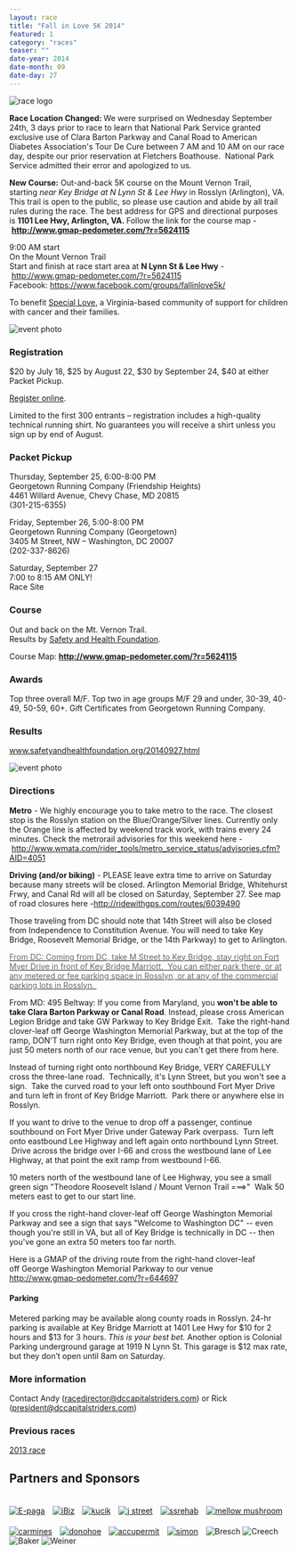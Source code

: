 ```yaml
---
layout: race
title: "Fall in Love 5K 2014"
featured: 1
category: "races"
teaser: ""
date-year: 2014
date-month: 09
date-day: 27
---
```

<p><img src="/media/uploads/fallinlove5k2013.png" alt="race logo" /></p><p><strong>Race Location Changed:&nbsp;</strong><span>We were surprised&nbsp;</span><span class="aBn" data-term="goog_341114132">on Wednesday September 24th, 3 days prior to race</span><span>&nbsp;to learn that National Park Service granted exclusive use of&nbsp;</span><span>Clara Barton Parkway</span><span>&nbsp;and&nbsp;</span><span>Canal Road to American Diabetes Association's Tour De Cure between&nbsp;<span class="aBn" data-term="goog_341114133"><span class="aQJ">7 AM and 10 AM&nbsp;</span></span>on our race day, despite our prior reservation at Fletchers Boathouse. &nbsp;National Park Service admitted their error and apologized to us. &nbsp;</span></p><p><span><strong>New Course:</strong>&nbsp;Out-and-back 5K course on the Mount Vernon Trail, starting&nbsp;</span><em>near Key Bridge at N Lynn St &amp; Lee Hwy</em><span>&nbsp;in Rosslyn (Arlington), VA. This trail is open to the public, so please use caution and abide by all trail rules during the race. The best address for GPS and directional purposes is&nbsp;</span><strong>1101 Lee Hwy, Arlington, VA.&nbsp;</strong><span>Follow the link for the course map -&nbsp;</span><strong><a href="http://www.gmap-pedometer.com/?r=5624115">http://www.gmap-pedometer.com/?r=5624115</a></strong></p><p>9:00 AM start<br /> On the Mount Vernon Trail<br /> Start and finish at&nbsp;race start area at <strong>N Lynn St &amp; Lee Hwy</strong>&nbsp;-&nbsp;<a href="http://www.gmap-pedometer.com/?r=5624115" target="_blank">http://www.gmap-pedometer.com/?r=5624115</a><br /> Facebook: <a href="https://www.facebook.com/groups/fallinlove5k/">https://www.facebook.com/groups/fallinlove5k/</a></p><p>To benefit <a href="http://www.specialove.org">Special Love</a>, a Virginia-based community of support for children with cancer and their families.</p><p><img src="/media/uploads/fallinlove2014/20130921-barry.jpg" alt="event photo" /></p><h3>Registration</h3><p>$20 by July 18, $25 by August 22, $30 by September 24, $40 at either Packet Pickup.</p><p><a href="https://www.raceit.com/Register/?event=27945">Register online</a>.</p><p>Limited to the first 300 entrants &ndash; registration includes a high-quality technical running shirt.&nbsp;No guarantees you will receive a shirt unless you sign up by end of August.</p><h3>Packet Pickup</h3><p>Thursday, September 25, 6:00-8:00 PM <br />Georgetown Running Company (Friendship Heights)<br />4461 Willard Avenue, Chevy Chase, MD 20815 <br />(301-215-6355)</p><p>Friday, September 26, 5:00-8:00 PM<br />Georgetown Running Company (Georgetown)<br />3405 M Street, NW &ndash; Washington, DC 20007 <br />(202-337-8626)</p><p>Saturday, September 27<br />7:00 to 8:15 AM ONLY!<br />Race Site</p><h3>Course</h3><p>Out and back on the Mt. Vernon Trail. &nbsp;<br /> Results by&nbsp;<a href="http://www.safetyandhealthfoundation.org/">Safety and Health Foundation</a>.</p><p>Course Map:&nbsp;<strong><a href="http://www.gmap-pedometer.com/?r=5624115" target="_blank">http://www.gmap-pedometer.com/?r=5624115</a></strong></p><h3>Awards</h3><p>Top three overall M/F. Top two in age groups M/F 29 and under, 30-39, 40-49, 50-59, 60+. Gift Certificates from Georgetown Running Company.</p><h3>Results</h3><p><a href="http://www.safetyandhealthfoundation.org/20140927.html" target="_blank">www.safetyandhealthfoundation.org/20140927.html</a></p><p><img src="/media/uploads/fallinlove2014/20130921-adr.jpg" alt="event photo" /></p><h3>Directions</h3><p><strong>Metro</strong> -&nbsp;We highly encourage you to take metro to the race. The closest stop is the Rosslyn station on the Blue/Orange/Silver lines. Currently only the Orange line is affected by weekend track work, with trains every 24 minutes. Check the metrorail advisories for this weekend here -&nbsp;<a href="http://www.wmata.com/rider_tools/metro_service_status/advisories.cfm?AID=4051" target="_blank">http://www.wmata.com/rider_tools/metro_service_status/advisories.cfm?AID=4051</a><strong><em><a href="http://www.wmata.com/rider_tools/metro_service_status/advisories.cfm?AID=4051" target="_blank"><br /></a></em></strong></p><p><strong>Driving (and/or biking)</strong> -&nbsp;PLEASE leave extra time to arrive on Saturday because many streets will be closed. Arlington Memorial Bridge, Whitehurst Frwy, and Canal Rd will all be closed on Saturday, September 27. See map of road closures here -<a href="http://ridewithgps.com/routes/6039490" target="_blank">http://ridewithgps.com/routes/6039490</a></p><p>Those traveling from DC should note that 14th Street will also be closed from Independence to Constitution Avenue. You will need to take Key Bridge, Roosevelt Memorial Bridge, or the 14th Parkway) to get to Arlington.</p><p><a href="http://ridewithgps.com/routes/6039490" target="_blank"><span style="color: #666666;">From DC:&nbsp;</span><span style="color: #666666;">Coming from DC, take M Street to Key Bridge, stay right on Fort Myer Drive in front of Key Bridge Marriott. &nbsp;</span><span style="color: #666666;">You can either park there, or at any metered or fee parking space in Rosslyn, or at any of the commercial parking lots in Rosslyn.</span><span style="color: #cc4343;">&nbsp;</span></a></p><p>From MD: 495 Beltway:&nbsp;If you come from Maryland, you <strong>won't be able to take Clara Barton Parkway or Canal Road</strong>. Instead, please cross American Legion Bridge and take GW Parkway to Key Bridge Exit. &nbsp;Take the right-hand clover-leaf off&nbsp;George Washington Memorial Parkway, but at the top of the ramp,&nbsp;DON'T turn right onto Key Bridge, even though at that point, you are just&nbsp;50 meters north of our race venue, but you can't get there from here.&nbsp;</p><p><span>Instead of turning right onto northbound Key Bridge, VERY CAREFULLY cross the three-lane road. &nbsp;Technically, it's Lynn Street, but you won't see a sign. &nbsp;Take the curved road to your left onto southbound Fort Myer Drive and turn left in front of Key Bridge Marriott. &nbsp;Park there or anywhere else in Rosslyn.</span></p><p>If you want to drive to the venue to drop off a passenger, continue southbound on Fort Myer Drive under Gateway Park overpass. &nbsp;Turn left onto eastbound Lee Highway and left again onto northbound Lynn Street. &nbsp;Drive across the bridge over I-66 and cross the westbound lane of Lee Highway, at that point the exit ramp from westbound I-66.</p><p>10 meters north of the&nbsp;westbound lane of Lee Highway, you see a small green sign "Theodore Roosevelt Island / Mount Vernon Trail ===&gt;" &nbsp;Walk 50 meters east to get to our start line.</p><p>If you cross the&nbsp;right-hand clover-leaf off&nbsp;George Washington Memorial Parkway and see a sign that says "Welcome to Washington DC" -- even though you're still in VA,&nbsp;but all of Key Bridge is technically in DC&nbsp;-- then you've gone an extra 50 meters too far north. &nbsp;</p><p>Here is a GMAP of the driving route from&nbsp;the&nbsp;right-hand clover-leaf off&nbsp;George Washington Memorial Parkway to our venue<br /><a href="http://www.gmap-pedometer.com/?r=6446977" target="_blank">http://www.gmap-pedometer.com/?r=644697</a></p><h4><strong>Parking<span style="text-decoration: underline;"><br /></span></strong></h4><p>Metered parking may be available along county roads in Rosslyn. 24-hr parking is available at Key Bridge Marriott at 1401 Lee Hwy for $10 for 2 hours and $13 for 3 hours.&nbsp;<em>This is your best bet.</em>&nbsp;Another option is Colonial Parking underground garage at 1919 N Lynn St. This garage is $12 max rate, but they don&rsquo;t open until 8am on Saturday.</p><h3>More information</h3><p>Contact Andy (<a href="mailto:racedirector@dccapitalstriders.com">racedirector@dccapitalstriders.com</a>) or Rick (<a href="mailto:president@dccapitalstriders.com">president@dccapitalstriders.com</a>)</p><h3>Previous races</h3><p><a href="/events/fallinlove5k-2013">2013 race</a></p><h2 id="sponsors">Partners and Sponsors</h2><p><a style="border: none; background: none; display: inline-block; margin: 20px 10px 0 0;" href="http://www.e-paga.com"><img src="/media/uploads/fallinlove2013/epaga.png" alt="E-paga" /></a> <a style="border: none; background: none; display: inline-block; margin: 20px 10px 0 0;" href="http://www.digitalibiz.com"><img src="/media/uploads/fallinlove2013/ibiz.png" alt="iBiz" /></a> <a style="border: none; background: none; display: inline-block; margin: 20px 10px 0 0;" href="http://www.tamara4homes.com"><img src="/media/uploads/fallinlove2013/kucik.png" alt="kucik" /></a> <a style="border: none; background: none; display: inline-block; margin: 20px 10px 0 0;" href="http://www.jstreetcompanies.com/"><img src="/media/uploads/fallinlove2013/jstreet.png" alt="j street" /></a> <a style="border: none; background: none; display: inline-block; margin: 20px 10px 0 0;" href="http://www.ssrehab.com"><img src="/media/uploads/fallinlove2014/ssrehab.png" alt="ssrehab" /></a> <a style="border: none; background: none; display: inline-block; margin: 20px 10px 0 0;" href="https://mellowmushroom.com/store/adams-morgan"><img src="/media/uploads/fallinlove2014/mellow-mushroom.png" alt="mellow mushroom" /></a> <a style="border: none; background: none; display: inline-block; margin: 20px 10px 0 0;" href="http://www.carminesnyc.com/locations/washington-dc/"><img src="/media/uploads/fallinlove2014/carmines.png" alt="carmines" /></a> <a style="border: none; background: none; display: inline-block; margin: 20px 10px 0 0;" href="http://www.donohoe.com"><img src="/media/uploads/fallinlove2014/donohoe.png" alt="donohoe" /></a> <a style="border: none; background: none; display: inline-block; margin: 20px 10px 0 0;" href="http://www.accupermit.com"><img src="/media/uploads/fallinlove2014/accupermit.png" alt="accupermit" /></a> <a style="border: none; background: none; display: inline-block; margin: 20px 10px 0 0;" href="http://www.simoncomputing.com/main/home.php"><img src="/media/uploads/fallinlove2014/simon.png" alt="simon" /></a> <img src="/media/uploads/fallinlove2013/bresch.png" alt="Bresch" /> <img src="/media/uploads/fallinlove2014/creech.png" alt="Creech" /> <img src="/media/uploads/fallinlove2014/baker.png" alt="Baker" /> <img src="/media/uploads/fallinlove2014/weiner.png" alt="Weiner" /></p>